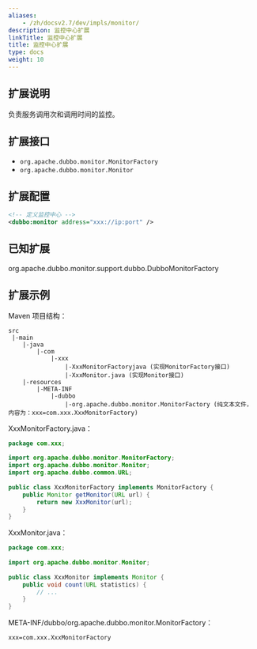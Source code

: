 ```yaml
---
aliases:
    - /zh/docsv2.7/dev/impls/monitor/
description: 监控中心扩展
linkTitle: 监控中心扩展
title: 监控中心扩展
type: docs
weight: 10
---
```




## 扩展说明

负责服务调用次和调用时间的监控。

## 扩展接口

* `org.apache.dubbo.monitor.MonitorFactory`
* `org.apache.dubbo.monitor.Monitor`

## 扩展配置

```xml
<!-- 定义监控中心 -->
<dubbo:monitor address="xxx://ip:port" />
```

## 已知扩展

org.apache.dubbo.monitor.support.dubbo.DubboMonitorFactory

## 扩展示例

Maven 项目结构：

```
src
 |-main
    |-java
        |-com
            |-xxx
                |-XxxMonitorFactoryjava (实现MonitorFactory接口)
                |-XxxMonitor.java (实现Monitor接口)
    |-resources
        |-META-INF
            |-dubbo
                |-org.apache.dubbo.monitor.MonitorFactory (纯文本文件，内容为：xxx=com.xxx.XxxMonitorFactory)
```

XxxMonitorFactory.java：

```java
package com.xxx;
 
import org.apache.dubbo.monitor.MonitorFactory;
import org.apache.dubbo.monitor.Monitor;
import org.apache.dubbo.common.URL;
 
public class XxxMonitorFactory implements MonitorFactory {
    public Monitor getMonitor(URL url) {
        return new XxxMonitor(url);
    }
}
```

XxxMonitor.java：

```java
package com.xxx;
 
import org.apache.dubbo.monitor.Monitor;
 
public class XxxMonitor implements Monitor {
    public void count(URL statistics) {
        // ...
    }
}
```

META-INF/dubbo/org.apache.dubbo.monitor.MonitorFactory：

```properties
xxx=com.xxx.XxxMonitorFactory
```